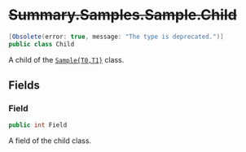 # ~~Summary.Samples.Sample.Child~~
```cs
[Obsolete(error: true, message: "The type is deprecated.")]
public class Child
```

A child of the [`Sample{T0,T1}`](./Sample{T0,T1}.md) class.

## Fields
### Field
```cs
public int Field
```

A field of the child class.

